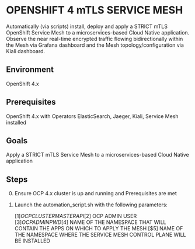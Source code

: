 # OPENSHIFT 4 mTLS SERVICE MESH
Automatically (via scripts) install, deploy and apply a STRICT mTLS OpenShift Service Mesh to a microservices-based Cloud Native application.
Observe the near real-time encrypted traffic flowing bidirectionally within the Mesh via Grafana dashboard and the Mesh topology/configuration via Kiali dashboard.

## Environment
OpenShift 4.x

## Prerequisites
OpenShift 4.x with Operators ElasticSearch, Jaeger, Kiali, Service Mesh installed

## Goals
Apply a STRICT mTLS Service Mesh to a microservices-based Cloud Native application

## Steps
0. Ensure OCP 4.x cluster is up and running and Prerequisites are met

1. Launch the automation_script.sh with the following parameters:
   
   [$1] OCP CLUSTER MASTER API 
   [$2] OCP ADMIN USER
   [$3] OCP ADMIN PWD
   [$4] NAME OF THE NAMESPACE THAT WILL CONTAIN THE APPS ON WHICH TO APPLY THE MESH
   [$5] NAME OF THE NAMESPACE WHERE THE SERVICE MESH CONTROL PLANE WILL BE INSTALLED


